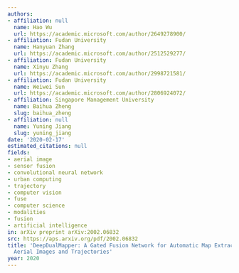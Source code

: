 ```yaml
---
authors:
- affiliation: null
  name: Hao Wu
  url: https://academic.microsoft.com/author/2649278900/
- affiliation: Fudan University
  name: Hanyuan Zhang
  url: https://academic.microsoft.com/author/2512529277/
- affiliation: Fudan University
  name: Xinyu Zhang
  url: https://academic.microsoft.com/author/2998721581/
- affiliation: Fudan University
  name: Weiwei Sun
  url: https://academic.microsoft.com/author/2806924072/
- affiliation: Singapore Management University
  name: Baihua Zheng
  slug: baihua_zheng
- affiliation: null
  name: Yuning Jiang
  slug: yuning_jiang
date: '2020-02-17'
estimated_citations: null
fields:
- aerial image
- sensor fusion
- convolutional neural network
- urban computing
- trajectory
- computer vision
- fuse
- computer science
- modalities
- fusion
- artificial intelligence
in: arXiv preprint arXiv:2002.06832
src: https://aps.arxiv.org/pdf/2002.06832
title: 'DeepDualMapper: A Gated Fusion Network for Automatic Map Extraction using
  Aerial Images and Trajectories'
year: 2020
---
```

